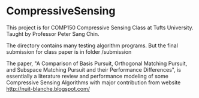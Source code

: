 # CompressiveSensing

This project is for COMP150 Compressive Sensing Class at Tufts University.
Taught by Professor Peter Sang Chin.

The directory contains many testing algorithm programs. But the final submission for class paper is in folder /submission

The paper, "A Comparison of Basis Pursuit, Orthogonal Matching Pursuit, and Subspace Matching Pursuit and their Performance Differences", is essentially a literature review and performance modeling of some Compressive Sensing Algorithms with major contribution from website http://nuit-blanche.blogspot.com/


